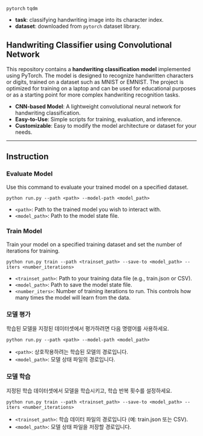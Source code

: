 `pytorch` `tqdm`
* **task**: classifying handwriting image into its character index.
* **dataset**: downloaded from `pytorch` dataset library.

## Handwriting Classifier using Convolutional Network
This repository contains a **handwriting classification model** implemented using PyTorch. The model is designed to recognize handwritten characters or digits, trained on a dataset such as MNIST or EMNIST. The project is optimized for training on a laptop and can be used for educational purposes or as a starting point for more complex handwriting recognition tasks.

- **CNN-based Model**: A lightweight convolutional neural network for handwriting classification.
- **Easy-to-Use**: Simple scripts for training, evaluation, and inference.
- **Customizable**: Easy to modify the model architecture or dataset for your needs.

---

## Instruction
### Evaluate Model
Use this command to evaluate your trained model on a specified dataset.
```
python run.py --path <path> --model-path <model_path>
```
* `<path>`: Path to the trained model you wish to interact with.
* `<model_path>`: Path to the model state file.
### Train Model
Train your model on a specified training dataset and set the number of iterations for training.
```
python run.py train --path <trainset_path> --save-to <model_path> --iters <number_iterations>
```
* `<trainset_path>`: Path to your training data file (e.g., train.json or CSV).
* `<model_path>`: Path to save the model state file.
* `<number_iters>`: Number of training iterations to run. This controls how many times the model will learn from the data.
### 모델 평가
학습된 모델을 지정된 데이터셋에서 평가하려면 다음 명령어를 사용하세요.
```
python run.py --path <path> --model-path <model_path>
```
* `<path>`: 상호작용하려는 학습된 모델의 경로입니다.
* `<model_path>`: 모델 상태 파일의 경로입니다.
### 모델 학습
지정된 학습 데이터셋에서 모델을 학습시키고, 학습 반복 횟수를 설정하세요.
```
python run.py train --path <trainset_path> --save-to <model_path> --iters <number_iterations>
```
* `<trainset_path>`: 학습 데이터 파일의 경로입니다 (예: train.json 또는 CSV).
* `<model_path>`: 모델 상태 파일을 저장할 경로입니다.


